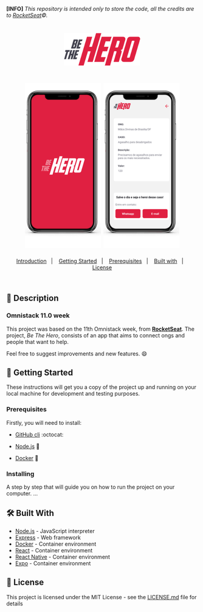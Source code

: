 **[INFO]** *This repository is intended only to store the code, all the credits are to [RocketSeat](https://rocketseat.com.br/)©.*

<h1 align="center">
    <img alt="Semana OmniStack" src="frontend/src/assets/logo.svg" width="200px" />
</h1>

<h1 align="center">
    <img alt="Semana OmniStack" src=".disclosureImages/splash.png" width="200px" />
    <img alt="Semana OmniStack" src=".disclosureImages/detail_page.png" width="200px" />

</h1>
<p align="center">
  <a href="#rocket-description">Introduction</a>&nbsp;&nbsp;&nbsp;|&nbsp;&nbsp;&nbsp;
  <a href="#checkered_flag-getting-started">Getting Started</a>&nbsp;&nbsp;&nbsp;|&nbsp;&nbsp;&nbsp;
  <a href="#prerequisites">Prerequisites</a>&nbsp;&nbsp;&nbsp;|&nbsp;&nbsp;&nbsp;
  <a href="#hammer_and_wrench-build-with">Built with</a>&nbsp;&nbsp;&nbsp;|&nbsp;&nbsp;&nbsp;
  <a href="#memo-license">License</a>
</p>

<br>

## :rocket: Description

### Omnistack 11.0 week

This project was based on the 11th Omnistack  week, from  **[RocketSeat](https://github.com/Rocketseat/semana-omnistack-10)**. The project, *Be The Hero*, consists of an app that aims to connect ongs and people that want to help.

Feel free to suggest improvements and new features. :smile:

 ## :checkered_flag: Getting Started

These instructions will get you a copy of the project up and running on your local machine for development and testing purposes.

### Prerequisites

Firstly, you will need to install:

* [GitHub cli](https://gist.github.com/derhuerst/1b15ff4652a867391f03) :octocat:

* [Node.js](https://nodejs.org/en/download/) 🚀

* [Docker](https://docs.docker.com/v17.09/engine/installation/#server) 🐳

### Installing

A step by step that will guide you on how to run the project on your computer.
...

## :hammer_and_wrench: Built With

* [Node.js](https://nodejs.org/en/download/) - JavaScript interpreter
* [Express](https://expressjs.com/) - Web framework
* [Docker](https://www.docker.com/) - Container environment
* [React](https://www.docker.com/) - Container environment
* [React Native](https://www.docker.com/) - Container environment
* [Expo](https://www.docker.com/) - Container environment

## :memo: License

This project is licensed under the MIT License - see the [LICENSE.md](LICENSE.md) file for details
